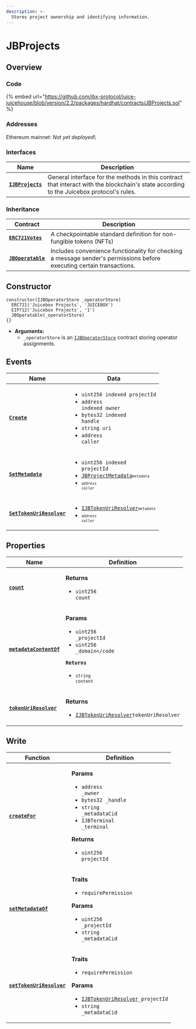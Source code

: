 ```yaml
---
description: >-
  Stores project ownership and identifying information.
---
```


# JBProjects

## Overview

### Code

{% embed url="https://github.com/jbx-protocol/juice-juicehouse/blob/version/2.2/packages/hardhat/contracts/JBProjects.sol" %}

### **Addresses**

Ethereum mainnet: _Not yet deployed_\

### **Interfaces**

| Name                                                 | Description                                                                                                                              |
| ---------------------------------------------------- | ---------------------------------------------------------------------------------------------------------------------------------------- |
| [**`IJBProjects`**](../../interfaces/ijbprojects.md) | General interface for the methods in this contract that interact with the blockchain's state according to the Juicebox protocol's rules. |

### **Inheritance**

| Contract                                                                     | Description                                                                                                           |
| ---------------------------------------------------------------------------- | --------------------------------------------------------------------------------------------------------------------- |
| [**`ERC721Votes`**](https://github.com/OpenZeppelin/openzeppelin-contracts/issues/2873) | A checkpointable standard definition for non-fungible tokens (NFTs)                                                                  |
| [**`JBOperatable`**](../or-abstract/jboperatable/)                           | Includes convenience functionality for checking a message sender's permissions before executing certain transactions. |

## Constructor

```solidity
constructor(IJBOperatorStore _operatorStore)
  ERC721('Juicebox Projects', 'JUICEBOX')
  EIP712('Juicebox Projects', '1')
  JBOperatable(_operatorStore)
{}
```

* **Arguments:**
  * `_operatorStore` is an [`IJBOperatorStore`](../../interfaces/ijboperatorstore.md) contract storing operator assignments.

## Events

| Name                                                                                                      | Data                                                                                                                                                                                                                                 |
| --------------------------------------------------------------------------------------------------------- | ------------------------------------------------------------------------------------------------------------------------------------------------------------------------------------------------------------------------------------ |
| [**`Create`**](events/create.md)                                                                          | <ul><li><code>uint256 indexed projectId</code></li><li><code>address indexed owner</code></li><li><code>bytes32 indexed handle</code></li><li><code>string uri</code></li><li><code>address caller</code></li></ul>                  |
| [**`SetMetadata`**](events/setmetadata.md) | <ul><li><code>uint256 indexed projectId</code></li><li><a href="../../../structs/jbprojectmetadata.md"><code>JBProjectMetadata<code><a><code>metadata</code></li><li><code>address caller</code></li></ul>                                                                                                         |
| [**`SetTokenUriResolver`**](events/settokenuriresolver.md) | <ul><li><a href="../../interfaces/ijbtokenuriresolver.md"><code>IJBTokenUriResolver<code></a><code>metadata</code></li><li><code>address caller</code></li></ul>                                                                                                         |

## Properties

| Name                                                                                                        | Definition                                                                                                                                                                 |
| ----------------------------------------------------------------------------------------------------------- | -------------------------------------------------------------------------------------------------------------------------------------------------------------------------- |
| [**`count`**](properties/count.md)                                                                          | <p><strong>Returns</strong></p><ul><li><code>uint256 count</code></li></ul>                                                                                                |
| [**`metadataContentOf`**](properties/metadatacontentof.md) | <p><strong>Params</strong></p><ul><li><code>uint256 _projectId</code></li><li><code>uint256 _domain</code</li></ul><p><strong>Returns</strong></p><ul><li><code>string content</code></li></ul>                    |
| [**`tokenUriResolver`**](properties/tokenuriresolver.md) | <p><strong>Returns</strong></p><ul><li><a href="../../interfaces/ijbtokenuriresolver.md"><code>IJBTokenUriResolver</code></a><code>tokenUriResolver</code></li></ul>                    |

## Write

| Function                                                                                                     | Definition                                                                                                                                                                                                                                                                                                                      |
| ------------------------------------------------------------------------------------------------------------ | ------------------------------------------------------------------------------------------------------------------------------------------------------------------------------------------------------------------------------------------------------------------------------------------------------------------------------- |
| [**`createFor`**](write/createfor.md)                                                                        | <p><strong>Params</strong></p><ul><li><code>address _owner</code></li><li><code>bytes32 _handle</code></li><li><code>string _metadataCid</code></li><li><code>IJBTerminal _terminal</code></li></ul><p><strong>Returns</strong></p><ul><li><code>uint256 projectId</code></li></ul>                                             |
| [**`setMetadataOf`**](write/setmetadatacidof.md) | <p><strong>Traits</strong></p><ul><li><code>requirePermission</code></li></ul><p><strong>Params</strong></p><ul><li><code>uint256 _projectId</code></li><li><code>string _metadataCid</code></li></ul>                                                                                                                          |
| [**`setTokenUriResolver`**](write/settokenuriresolver.md) | <p><strong>Traits</strong></p><ul><li><code>requirePermission</code></li></ul><p><strong>Params</strong></p><ul><li><a href="../../interfaces/ijbtokenuriresolver.md"><code>IJBTokenUriResolver</code></a><code>_projectId</code></li><li><code>string _metadataCid</code></li></ul>                                                                                                                          |

